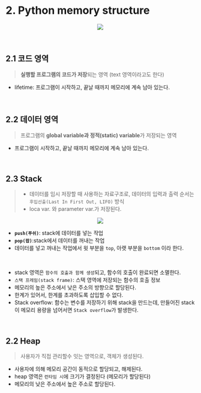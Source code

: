 
# 2. Python memory structure

<p align="center"><image src ="https://img1.daumcdn.net/thumb/R1280x0/?scode=mtistory2&fname=https%3A%2F%2Fblog.kakaocdn.net%2Fdn%2FbYKs0Z%2FbtqyfrLQeeZ%2FXoBHO9N7IZc2fvlLZLSwHK%2Fimg.png"/></p>

<br>

## 2.1 코드 영역

> **실행할 프로그램의 코드가 저장**되는 영역 (text 영역이라고도 한다)

- lifetime: 프로그램이 시작하고, 끝날 때까지 메모리에 계속 남아 있는다.

<br>

## 2.2 데이터 영역

> 프로그램의 **global variable과 정적(static) variable**가 저장되는 영역

- 프로그램이 시작하고, 끝날 때까지 메모리에 계속 남아 있는다.

<br>

## 2.3 Stack

> - 데이터를 임시 저장할 때 사용하는 자료구조로, 데이터의 입력과 출력 순서는 `후입선출(Last In First Out, LIFO)` 방식
> - loca var. 와 parameter var.가 저장된다.

<p align="center"><image src ="
https://media.vlpt.us/images/awesomeo184/post/c6d03dfa-ca41-46ef-b3bd-3524c7c704c4/%E1%84%89%E1%85%B3%E1%84%8F%E1%85%B3%E1%84%85%E1%85%B5%E1%86%AB%E1%84%89%E1%85%A3%E1%86%BA%202020-10-07%20%E1%84%8B%E1%85%A9%E1%84%92%E1%85%AE%208.25.11.png
"/></p>

- **`push(푸쉬)`**: stack에 데이터를 넣는 작업
- **`pop(팝)`**:stack에서 데이터를 꺼내는 작업
- 데이터를 넣고 꺼내는 작업에서 윗 부분을 `top`, 아랫 부분을 `bottom` 이라 한다.

<br>

- stack 영역은 `함수의 호출과 함께 생성`되고, 함수의 호출이 완료되면 소멸한다.
- `스택 프레임(stack frame)`: 스택 영역에 저장되는 함수의 호출 정보
- 메모리의 높은 주소에서 낮은 주소의 방향으로 할당된다.
- 한계가 있어서, 한계를 초과하도록 삽입할 수 없다.
- Stack overflow: 함수는 변수를 저장하기 위해 stack을 만드는데, 만들어진 stack이 메모리 용량을 넘어서면 `Stack overflow`가 발생한다.

<br>

## 2.2 Heap

> 사용자가 직접 관리할수 잇는 영역으로, 객체가 생성된다.

- 사용자에 의해 메모리 공간이 동적으로 할당되고, 해제된다.
- heap 영역은 `런타임 시`에 크기가 결정된다 (메모리가 할당된다)
- 메모리의 낮은 주소에서 높은 주소로 할당된다.

<br>
